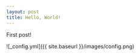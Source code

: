 ```yaml
---
layout: post
title: Hello, World!
---
```


First post!

![_config.yml]({{ site.baseurl }}/images/config.png)


